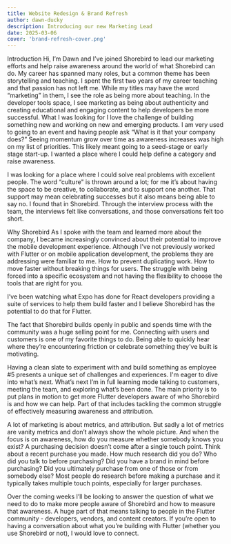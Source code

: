 ```yaml
---
title: Website Redesign & Brand Refresh
author: dawn-ducky
description: Introducing our new Marketing Lead
date: 2025-03-06
cover: 'brand-refresh-cover.png'
---
```


Introduction 
Hi, I’m Dawn and I’ve joined Shorebird to lead our marketing efforts and help raise awareness around the world of what Shorebird can do. My career has spanned many roles, but a common theme has been storytelling and teaching. I spent the first two years of my career teaching and that passion has not left me. While my titles may have the word “marketing” in them, I see the role as being more about teaching. In the developer tools space, I see marketing as being about authenticity and creating educational and engaging content to help developers be more successful. 
What I was looking for
I love the challenge of building something new and working on new and emerging products. I am very used to going to an event and having people ask “What is it that your company does?” Seeing momentum grow over time as awareness increases was high on my list of priorities. This likely meant going to a seed-stage or early stage start-up. I wanted a place where I could help define a category and raise awareness. 

I was looking for a place where I could solve real problems with excellent people. The word “culture" is thrown around a lot; for me it’s about having the space to be creative, to collaborate, and to support one another. That support may mean celebrating successes but it also means being able to say no. I found that in Shorebird. Through the interview process with the team, the interviews felt like conversations, and those conversations felt too short. 

Why Shorebird 
As I spoke with the team and learned more about the company, I became increasingly convinced about their potential to improve the mobile development experience. Although I’ve not previously worked with Flutter or on mobile application development, the problems they are addressing were familiar to me. 
How to prevent duplicating work. 
How to move faster without breaking things for users.
The struggle with being forced into a specific ecosystem and not having the flexibility to choose the tools that are right for you.

I’ve been watching what Expo has done for React developers providing a suite of services to help them build faster and I believe Shorebird has the potential to do that for Flutter. 

The fact that Shorebird builds openly in public and spends time with the community was a huge selling point for me. Connecting with users and customers is one of my favorite things to do. Being able to quickly hear where they’re encountering friction or celebrate something they’ve built is motivating. 

Having a clean slate to experiment with and build something as employee #5 presents a unique set of challenges and experiences. I'm eager to dive into what’s next. 
What’s next
I’m in full learning mode talking to customers, meeting the team, and exploring what’s been done. The main priority is to put plans in motion to get more Flutter developers aware of who Shorebird is and how we can help. Part of that includes tackling the common struggle of effectively measuring awareness and attribution. 

A lot of marketing is about metrics, and attribution. But sadly a lot of metrics are vanity metrics and don’t always show the whole picture. And when the focus is on awareness, how do you measure whether somebody knows you exist?  A purchasing decision doesn’t come after a single touch point. Think about a recent purchase you made.  How much research did you do? Who did you talk to before purchasing? Did you have a brand in mind before purchasing? Did you ultimately purchase from one of those or from somebody else? Most people do research before making a purchase and it typically takes multiple touch points, especially for larger purchases. 

Over the coming weeks I’ll be looking to answer the question of what we need to do to make more people aware of Shorebird and how to measure that awareness. A huge part of that means talking to people in the Flutter community - developers, vendors, and content creators. If you’re open to having a conversation about what you’re building with Flutter (whether you use Shorebird or not), I would love to connect. 
